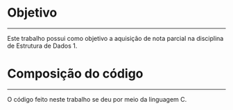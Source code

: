 # Objetivo
---
Este trabalho possui como objetivo a aquisição de nota parcial na disciplina de Estrutura de Dados 1.



# Composição do código
---
O código feito neste trabalho se deu por meio da linguagem C.